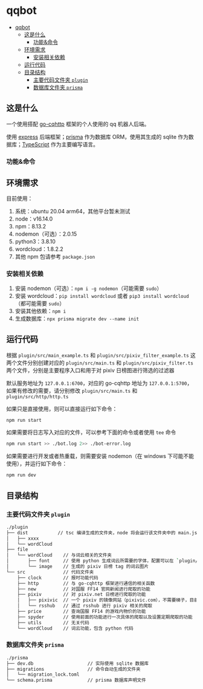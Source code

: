 # qqbot

- [qqbot](#qqbot)
  - [这是什么](#这是什么)
    - [功能&命令](#功能命令)
  - [环境需求](#环境需求)
    - [安装相关依赖](#安装相关依赖)
  - [运行代码](#运行代码)
  - [目录结构](#目录结构)
    - [主要代码文件夹 `plugin`](#主要代码文件夹-plugin)
    - [数据库文件夹 `prisma`](#数据库文件夹-prisma)

## 这是什么

一个使用搭配 [go-cqhttp](https://github.com/Mrs4s/go-cqhttp) 框架的个人使用的 qq 机器人后端。

使用 [express](http://expressjs.com/) 后端框架；[prisma](https://www.prisma.io/) 作为数据库 ORM，使用其生成的 sqlite 作为数据库；[TypeScript](https://www.typescriptlang.org/) 作为主要编写语言。

### 功能&命令

## 环境需求

目前使用：

1. 系统：ubuntu 20.04 arm64，其他平台暂未测试
2. node：v16.14.0
3. npm：8.13.2
4. nodemon（可选）：2.0.15
5. python3：3.8.10
6. wordcloud：1.8.2.2
7. 其他 npm 包请参考 `package.json`

### 安装相关依赖

1. 安装 nodemon（可选）：`npm i -g nodemon`（可能需要 `sudo`）
2. 安装 wordcloud：`pip install wordcloud` 或者 `pip3 install wordcloud`（都可能需要 `sudo`）
3. 安装其他依赖：`npm i`
4. 生成数据库：`npx prisma migrate dev --name init`

## 运行代码

根据 `plugin/src/main_example.ts` 和 `plugin/src/pixiv_filter_example.ts` 这两个文件分别创建对应的 `plugin/src/main.ts` 和 `plugin/src/pixiv_filter.ts` 两个文件，分别是主要程序入口和用于对 pixiv 日榜图进行筛选的过滤器

默认服务地址为 `127.0.0.1:6700`，对应的 go-cqhttp 地址为 `127.0.0.1:5700`，如果有修改的需要，请分别修改 `plugin/src/main.ts` 和 `plugin/src/http/http.ts`

如果只是直接使用，则可以直接运行如下命令：

```bash
npm run start
```

如果需要将日志写入对应的文件，可以参考下面的命令或者使用 `tee` 命令

```bash
npm run start >> ./bot.log 2>> ./bot-error.log
```

如果需要进行开发或者热重载，则需要安装 nodemon（在 windows 下可能不能使用），并运行如下命令：

```bash
npm run dev
```

## 目录结构

### 主要代码文件夹 `plugin`

```bash
./plugin
├── dist           // tsc 编译生成的文件夹，node 将会运行该文件夹中的 main.js
│   ├── xxxx
│   └── wordCloud
├── file
│   └── wordCloud    // 与词云相关的文件夹
│       ├── font     // 使用 python 生成词云所需要的字体，配置可以在 `plugin/src/wordCloud` 中的相关文件进行修改
│       └── image    // 生成的 pixiv 日榜 tag 的词云图片
└── src              // 代码文件夹
    ├── clock        // 报时功能代码
    ├── http         // 与 go-cqhttp 框架进行通信的相关函数
    ├── new          // 对国服 FF14 官网新闻进行爬取的功能
    ├── pixiv        // 对 pixiv.net 日榜进行爬取的功能
    │   ├── pixivic  // 一个 pixiv 的镜像网站（pixivic.com），不需要梯子，目前功能已弃用
    │   └── rsshub   // 通过 rsshub 进行 pixiv 相关的爬取
    ├── price        // 查询国服 FF14 的游戏内物价的功能
    ├── spyder       // 使用前面的功能进行一次具体的爬取以及设置定期爬取的功能
    ├── utils        // 无关代码
    └── wordCloud    // 词云功能，包含 python 代码
```

### 数据库文件夹 `prisma`

```bash
./prisma
├── dev.db                    // 实际使用 sqlite 数据库
├── migrations                // 命令自动生成的文件夹
│   └── migration_lock.toml
└── schema.prisma             // prisma 数据库声明文件
```
